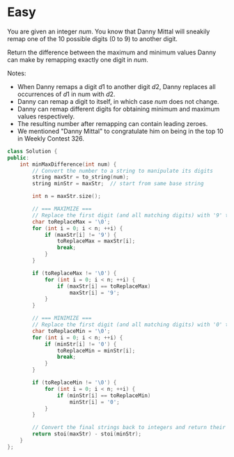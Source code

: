 # Easy

You are given an integer $num$. You know that Danny Mittal will sneakily remap one of the 10 possible digits (0 to 9) to another digit.

Return the difference between the maximum and minimum values Danny can make by remapping exactly one digit in $num$.

Notes:

- When Danny remaps a digit $d1$ to another digit $d2$, Danny replaces all occurrences of $d1$ in num with $d2$.
- Danny can remap a digit to itself, in which case $num$ does not change.
- Danny can remap different digits for obtaining minimum and maximum values respectively.
- The resulting number after remapping can contain leading zeroes.
- We mentioned "Danny Mittal" to congratulate him on being in the top 10 in Weekly Contest 326.

```cpp
class Solution {
public:
    int minMaxDifference(int num) {
        // Convert the number to a string to manipulate its digits
        string maxStr = to_string(num);
        string minStr = maxStr;  // start from same base string

        int n = maxStr.size();

        // === MAXIMIZE ===
        // Replace the first digit (and all matching digits) with '9' to get the maximum
        char toReplaceMax = '\0';
        for (int i = 0; i < n; ++i) {
            if (maxStr[i] != '9') {
                toReplaceMax = maxStr[i];
                break;
            }
        }

        if (toReplaceMax != '\0') {
            for (int i = 0; i < n; ++i) {
                if (maxStr[i] == toReplaceMax)
                    maxStr[i] = '9';
            }
        }

        // === MINIMIZE ===
        // Replace the first digit (and all matching digits) with '0' to get the minimum
        char toReplaceMin = '\0';
        for (int i = 0; i < n; ++i) {
            if (minStr[i] != '0') {
                toReplaceMin = minStr[i];
                break;
            }
        }

        if (toReplaceMin != '\0') {
            for (int i = 0; i < n; ++i) {
                if (minStr[i] == toReplaceMin)
                    minStr[i] = '0';
            }
        }

        // Convert the final strings back to integers and return their difference
        return stoi(maxStr) - stoi(minStr);
    }
};
```

